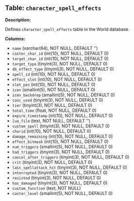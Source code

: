 ## Table: `character_spell_effects`

**Description:**

Defines `character_spell_effects` table in the World database.

**Columns:**
- `name` (varchar(64), NOT NULL, DEFAULT '')
- `caster_char_id` (int(10), NOT NULL, DEFAULT 0)
- `target_char_id` (int(10), NOT NULL, DEFAULT 0)
- `target_type` (tinyint(3), NOT NULL, DEFAULT 0)
- `db_effect_type` (tinyint(3), NOT NULL, DEFAULT 0)
- `spell_id` (int(10), NOT NULL, DEFAULT 0)
- `effect_slot` (int(10), NOT NULL, DEFAULT 0)
- `slot_pos` (int(10), NOT NULL, DEFAULT 0)
- `icon` (smallint(5), NOT NULL, DEFAULT 0)
- `icon_backdrop` (smallint(5), NOT NULL, DEFAULT 0)
- `conc_used` (tinyint(3), NOT NULL, DEFAULT 0)
- `tier` (tinyint(3), NOT NULL, DEFAULT 0)
- `total_time` (float, NOT NULL, DEFAULT 0)
- `expire_timestamp` (int(10), NOT NULL, DEFAULT 0)
- `lua_file` (text, NOT NULL, DEFAULT '')
- `custom_spell` (tinyint(3), NOT NULL, DEFAULT 0)
- `charid` (int(10), NOT NULL, DEFAULT 0)
- `damage_remaining` (int(10), NOT NULL, DEFAULT 0)
- `effect_bitmask` (int(10), NOT NULL, DEFAULT 0)
- `num_triggers` (smallint(5), NOT NULL, DEFAULT 0)
- `had_triggers` (tinyint(3), NOT NULL, DEFAULT 0)
- `cancel_after_triggers` (tinyint(3), NOT NULL, DEFAULT 0)
- `crit` (tinyint(3), NOT NULL, DEFAULT 0)
- `last_spellattack_hit` (tinyint(3), NOT NULL, DEFAULT 0)
- `interrupted` (tinyint(3), NOT NULL, DEFAULT 0)
- `resisted` (tinyint(3), NOT NULL, DEFAULT 0)
- `has_damaged` (tinyint(3), NOT NULL, DEFAULT 0)
- `custom_function` (text, NOT NULL)
- `caster_level` (smallint(5), NOT NULL, DEFAULT 0)